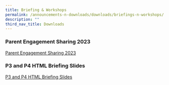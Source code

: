 ```yaml
---
title: Briefing & Workshops
permalink: /announcements-n-downloads/downloads/briefings-n-workshops/
description: ""
third_nav_title: Downloads
---
```

### Parent Engagement Sharing 2023

[Parent Engagement Sharing 2023](/files/P1%20&%20P2%20Parent%20Engagement%20Session_%202023.pdf)

### P3 and P4 HTML Briefing Slides

[P3 and P4 HTML Briefing Slides](/files/P3%20and%20P4%20HMTL_Briefing%20Slides%20for%20parents.pdf)